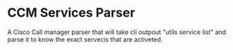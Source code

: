# CCM Services Parser
A Cisco Call manager parser that will take cli outpout "utils service list" and parse it to know the exact servecis that are activeted.
